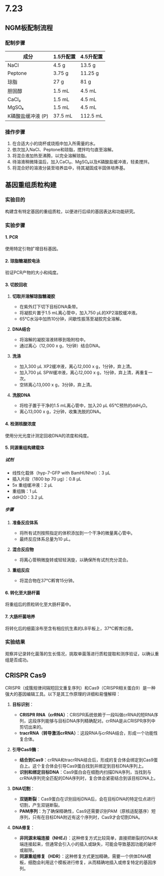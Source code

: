 # 7.23

## NGM板配制流程

### 配制步骤

| 成分                | 1.5升配置       | 4.5升配置       |
|------------------|---------------|---------------|
| NaCl             | 4.5 g         | 13.5 g        |
| Peptone          | 3.75 g        | 11.25 g       |
| 琼脂             | 27 g          | 81 g          |
| 胆固醇           | 1.5 mL        | 4.5 mL        |
| CaCl₂            | 1.5 mL        | 4.5 mL        |
| MgSO₄            | 1.5 mL        | 4.5 mL        |
| K磷酸盐缓冲液 (P) | 37.5 mL       | 112.5 mL      |

### 操作步骤
1. 在合适大小的烧杯或烧瓶中加入所需量的水。
2. 依次加入NaCl、Peptone和琼脂，搅拌均匀直至溶解。
3. 将混合液加热至沸腾，以完全溶解琼脂。
4. 待溶液稍微降温后，加入CaCl₂、MgSO₄以及K磷酸盐缓冲液，轻柔搅拌。
5. 将混合好的溶液分装至培养皿中，待其凝固成半固体培养基。

## 基因重组质粒构建

### 实验目的
构建含有特定基因的重组质粒，以便进行后续的基因表达和功能研究。

### 实验步骤

#### 1. PCR
使用特定引物扩增目标基因。

#### 2. 琼脂糖凝胶电泳
验证PCR产物的大小和纯度。

#### 3. 切胶回收

1. **切取并溶解琼脂糖凝胶**
   - 在紫外灯下切下目标DNA条带。
   - 将凝胶片置于1.5 mL离心管中，加入750 µL的XP2溶胶缓冲液。
   - 65°C水浴中加热10分钟，间歇性振荡至凝胶完全溶解。

2. **DNA结合**
   - 将溶解的凝胶溶液转移到吸附柱中。
   - 通过离心（12,000 x g，1分钟）结合DNA。

3. **洗涤**
   - 加入300 µL XP2缓冲液，离心12,000 x g，1分钟，弃上清。
   - 加入700 µL SPW缓冲液，离心12,000 x g，1分钟，弃上清，再重复一次。
   - 空转离心13,000 x g，3分钟，弃上清。

4. **洗脱DNA**
   - 将柱子置于干净的1.5 mL离心管中，加入20 µL 65°C预热的ddH₂O。
   - 离心13,000 x g，2分钟，收集洗脱的DNA。

#### 4. 检测核酸浓度
使用分光光度计测定回收DNA的浓度和纯度。

#### 5. 同源重组构建载体

##### 试剂
- 线性化载体（hyp-7-GFP with BamHI/NheI）：3 µL
- 插入片段（1800 bp 70 µg）：0.8 µL
- 5x 重组缓冲液：2 µL
- 重组酶：1 µL
- ddH2O：3.2 µL

##### 步骤

1. **准备反应体系**
   - 将所有试剂按照指定的体积添加到一个干净的微量离心管中。
   - 最终反应体系总量为10 µL。

2. **混合反应物**
   - 将离心管稍微旋转或轻轻涡旋，以确保所有试剂充分混合。

3. **重组反应**
   - 将混合物在37°C孵育15分钟。

#### 6. 转化至大肠杆菌
将重组后的质粒转化至大肠杆菌中。

#### 7. 大肠杆菌培养
将转化后的细菌涂布至含有相应抗生素的LB平板上，37°C孵育过夜。

### 实验结果
观察并记录转化菌落的生长情况，挑取单菌落进行质粒提取和测序验证，以确认重组是否成功。

## CRISPR Cas9

CRISPR（成簇规律间隔短回文重复序列）和Cas9（CRISPR相关蛋白9）是一种强大的基因编辑工具。以下是其工作原理的详细和易懂解释：

1. **目标识别**：
   - **CRISPR RNA（crRNA）**：CRISPR系统依赖于一段叫做crRNA的短RNA序列，这段序列能够与目标DNA序列精确配对。crRNA是从CRISPR序列中剪切出来的。
   - **tracrRNA（转导激活crRNA）**：这段RNA与crRNA结合，形成一个功能性复合体。

2. **引导Cas9酶**：
   - **结合到Cas9**：crRNA和tracrRNA结合后，形成的复合体会绑定到Cas9蛋白上。这个复合体会引导Cas9蛋白找到并绑定到目标DNA序列上。
   - **识别和绑定目标DNA**：Cas9蛋白会在细胞内扫描DNA序列，当找到与crRNA序列完全匹配的DNA序列时，复合体会紧密结合到该目标DNA上。

3. **DNA切割**：
   - **双链断裂**：Cas9蛋白在识别目标DNA后，会在目标DNA的特定位点进行切割，产生双链断裂。
   - **PAM序列**：为了确保精确性，Cas9还需要识别PAM（原核适配基序）短序列，只有在目标DNA附近有这个序列时，Cas9才会切割DNA。

4. **DNA修复**：
   - **非同源末端连接（NHEJ）**：这种修复方式比较简单，直接把断裂的DNA末端连接起来，但通常会引入小的插入或缺失，可能会导致基因功能的破坏或敲除。
   - **同源重组修复（HDR）**：这种修复方式更加精确，需要一个供体DNA模板，细胞会利用这个模板进行修复，从而精确地插入或修复特定的基因序列。